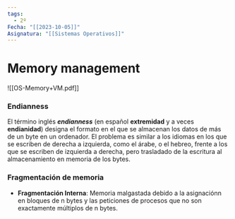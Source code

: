 ```yaml
---
tags:
  - 2º
Fecha: "[[2023-10-05]]"
Asignatura: "[[Sistemas Operativos]]"
---
```


# Memory management

![[OS-Memory+VM.pdf]]

### Endianness
El término inglés _**endianness**_ (en español **extremidad** y a veces **endianidad**) designa el formato en el que se almacenan los datos de más de un byte en un ordenador. El problema es similar a los idiomas en los que se escriben de derecha a izquierda, como el árabe, o el hebreo, frente a los que se escriben de izquierda a derecha, pero trasladado de la escritura al almacenamiento en memoria de los bytes.

### Fragmentación de memoria
* **Fragmentación Interna**: Memoria malgastada debido a la asignaciónn en bloques de n bytes y las peticiones de procesos que no son exactamente múltiplos de n bytes.